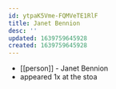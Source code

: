 ```yaml
---
id: ytpaK5Vme-FQMVeTE1RlF
title: Janet Bennion
desc: ''
updated: 1639759645928
created: 1639759645928
---
```



- [[person]] - Janet Bennion
- appeared 1x at the stoa
